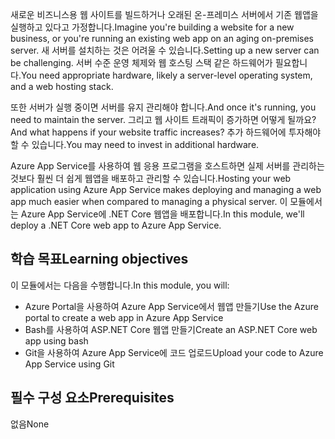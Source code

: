 <span data-ttu-id="acb2b-101">새로운 비즈니스용 웹 사이트를 빌드하거나 오래된 온-프레미스 서버에서 기존 웹앱을 실행하고 있다고 가정합니다.</span><span class="sxs-lookup"><span data-stu-id="acb2b-101">Imagine you're building a website for a new business, or you're running an existing web app on an aging on-premises server.</span></span> <span data-ttu-id="acb2b-102">새 서버를 설치하는 것은 어려울 수 있습니다.</span><span class="sxs-lookup"><span data-stu-id="acb2b-102">Setting up a new server can be challenging.</span></span> <span data-ttu-id="acb2b-103">서버 수준 운영 체제와 웹 호스팅 스택 같은 하드웨어가 필요합니다.</span><span class="sxs-lookup"><span data-stu-id="acb2b-103">You need appropriate hardware, likely a server-level operating system, and a web hosting stack.</span></span>

<span data-ttu-id="acb2b-104">또한 서버가 실행 중이면 서버를 유지 관리해야 합니다.</span><span class="sxs-lookup"><span data-stu-id="acb2b-104">And once it's running, you need to maintain the server.</span></span> <span data-ttu-id="acb2b-105">그리고 웹 사이트 트래픽이 증가하면 어떻게 될까요?</span><span class="sxs-lookup"><span data-stu-id="acb2b-105">And what happens if your website traffic increases?</span></span> <span data-ttu-id="acb2b-106">추가 하드웨어에 투자해야 할 수 있습니다.</span><span class="sxs-lookup"><span data-stu-id="acb2b-106">You may need to invest in additional hardware.</span></span>

<span data-ttu-id="acb2b-107">Azure App Service를 사용하여 웹 응용 프로그램을 호스트하면 실제 서버를 관리하는 것보다 훨씬 더 쉽게 웹앱을 배포하고 관리할 수 있습니다.</span><span class="sxs-lookup"><span data-stu-id="acb2b-107">Hosting your web application using Azure App Service makes deploying and managing a web app much easier when compared to managing a physical server.</span></span> <span data-ttu-id="acb2b-108">이 모듈에서는 Azure App Service에 .NET Core 웹앱을 배포합니다.</span><span class="sxs-lookup"><span data-stu-id="acb2b-108">In this module, we'll deploy a .NET Core web app to Azure App Service.</span></span>

## <a name="learning-objectives"></a><span data-ttu-id="acb2b-109">학습 목표</span><span class="sxs-lookup"><span data-stu-id="acb2b-109">Learning objectives</span></span>

<span data-ttu-id="acb2b-110">이 모듈에서는 다음을 수행합니다.</span><span class="sxs-lookup"><span data-stu-id="acb2b-110">In this module, you will:</span></span>

- <span data-ttu-id="acb2b-111">Azure Portal을 사용하여 Azure App Service에서 웹앱 만들기</span><span class="sxs-lookup"><span data-stu-id="acb2b-111">Use the Azure portal to create a web app in Azure App Service</span></span>
- <span data-ttu-id="acb2b-112">Bash를 사용하여 ASP.NET Core 웹앱 만들기</span><span class="sxs-lookup"><span data-stu-id="acb2b-112">Create an ASP.NET Core web app using bash</span></span>
- <span data-ttu-id="acb2b-113">Git을 사용하여 Azure App Service에 코드 업로드</span><span class="sxs-lookup"><span data-stu-id="acb2b-113">Upload your code to Azure App Service using Git</span></span>

## <a name="prerequisites"></a><span data-ttu-id="acb2b-114">필수 구성 요소</span><span class="sxs-lookup"><span data-stu-id="acb2b-114">Prerequisites</span></span>  

<span data-ttu-id="acb2b-115">없음</span><span class="sxs-lookup"><span data-stu-id="acb2b-115">None</span></span>